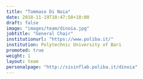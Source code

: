 ```yaml
---
title: "Tommaso Di Noia"
date: 2018-11-19T10:47:58+10:00
draft: false
image: "images/team/dinoia.jpg"
jobtitle: "General Chair"
institutionurl: "https://www.poliba.it/"
institution: Polytechnic University of Bari
promoted: true
weight: 1
layout: team
personalpage: "http://sisinflab.poliba.it/dinoia"
---
```

